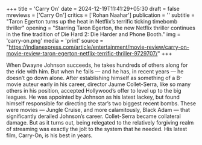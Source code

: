 +++
title = 'Carry On'
date = 2024-12-19T11:41:29+05:30
draft = false
mreviews = ['Carry On']
critics = ['Rohan Naahar']
publication = ''
subtitle = "Taron Egerton turns up the heat in Netflix’s terrific ticking timebomb thriller"
opening = "Starring Taron Egerton, the new Netflix thriller continues in the fine tradition of Die Hard 2: Die Harder and Phone Booth."
img = 'carry-on.png'
media = 'print'
source = "https://indianexpress.com/article/entertainment/movie-review/carry-on-movie-review-taron-egerton-netflix-terrific-thriller-9729707/"
+++

When Dwayne Johnson succeeds, he takes hundreds of others along for the ride with him. But when he fails — and he has, in recent years — he doesn’t go down alone. After establishing himself as something of a B-movie auteur early in his career, director Jaume Collet-Serra, like so many others in his position, accepted Hollywood’s offer to level up to the big leagues. He was appointed by Johnson as his latest lackey, but found himself responsible for directing the star’s two biggest recent bombs. These were movies — Jungle Cruise, and more calamitously, Black Adam — that significantly derailed Johnson’s career. Collet-Serra became collateral damage. But as it turns out, being relegated to the relatively forgiving realm of streaming was exactly the jolt to the system that he needed. His latest film, Carry-On, is his best in years.
